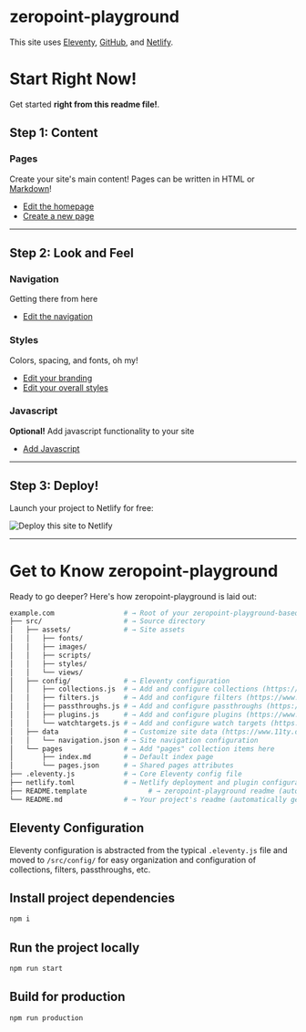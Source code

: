 # zeropoint-playground
This site uses [Eleventy](https://www.11ty.dev), [GitHub](https://github.com), and [Netlify](https://netlify.com).

# Start Right Now!
Get started **right from this readme file!**.

## Step 1: Content
### Pages
Create your site's main content! Pages can be written in HTML or [Markdown](https://www.markdownguide.org/basic-syntax/)!
* [Edit the homepage](https://github.com/seblammers/zeropoint-playground/edit/master/src/pages/index.njk)
* [Create a new page](https://github.com/seblammers/zeropoint-playground/new/master/?filename=/src/pages/&value=---%0Atitle%3A%20Enter%20page%20title%20here%0A---)

<!--

---
### Posts
Blog posts
* [Create a new post](https://github.com/seblammers/zeropoint-playground/new/master/?filename=/src/posts/&value=----%0Atitle%3A%20%22Enter%20post%20title%22%0Adate%3A%20%222025-01-01%0A---)

-->
---
## Step 2: Look and Feel
### Navigation
Getting there from here
* [Edit the navigation](https://github.com/seblammers/zeropoint-playground/edit/master/src/data/navigation.json)

### Styles
Colors, spacing, and fonts, oh my!
* [Edit your branding](https://github.com/seblammers/zeropoint-playground/edit/master/src/assets/styles/_branding.scss)
* [Edit your overall styles](https://github.com/seblammers/zeropoint-playground/edit/master/src/assets/styles/styles.scss)

### Javascript
**Optional!** Add javascript functionality to your site
* [Add Javascript](https://github.com/seblammers/zeropoint-playground/edit/master/src/assets/scripts/main.js)

---
## Step 3: Deploy!
Launch your project to Netlify for free:

![Deploy this site to Netlify](https://www.netlify.com/img/deploy/button.svg)

---
# Get to Know zeropoint-playground
Ready to go deeper? Here's how zeropoint-playground is laid out:

```sh
example.com                 # → Root of your zeropoint-playground-based project
├── src/                    # → Source directory
│   ├── assets/             # → Site assets
│   │   ├── fonts/
│   │   ├── images/
│   │   ├── scripts/
│   │   ├── styles/
│   │   └── views/
│   ├── config/             # → Eleventy configuration
│   │   ├── collections.js  # → Add and configure collections (https://www.11ty.dev/docs/collections/)
│   │   ├── filters.js      # → Add and configure filters (https://www.11ty.dev/docs/filters/)
│   │   ├── passthroughs.js # → Add and configure passthroughs (https://www.11ty.dev/docs/copy/)
│   │   ├── plugins.js      # → Add and configure plugins (https://www.11ty.dev/docs/plugins/)
│   │   └── watchtargets.js # → Add and configure watch targets (https://www.11ty.dev/docs/watch-serve/)
│   ├── data                # → Customize site data (https://www.11ty.dev/docs/data/)
│   │   └── navigation.json # → Site navigation configuration
│   └── pages               # → Add "pages" collection items here
│       ├── index.md        # → Default index page
│       └── pages.json      # → Shared pages attributes
├── .eleventy.js            # → Core Eleventy config file
├── netlify.toml            # → Netlify deployment and plugin configuration (optional)
├── README.template               # → zeropoint-playground readme (automatically removed when this template is used)
└── README.md               # → Your project's readme (automatically generated when this template is used)
```

## Eleventy Configuration
Eleventy configuration is abstracted from the typical `.eleventy.js` file and moved to `/src/config/` for easy organization and configuration of collections, filters, passthroughs, etc.
## Install project dependencies
```bash
npm i
```

## Run the project locally
```bash
npm run start
```

## Build for production
```bash
npm run production
```
